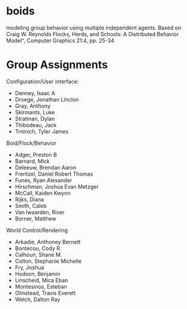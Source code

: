 # boids
modeling group behavior using multiple independent agents.  Based on Craig W.
Reynolds Flocks, Herds, and Schools: A Distributed Behavior Model",
Computer Graphics 21:4, pp. 25-34


# Group Assignments
Configuration/User interface:

* Denney, Isaac A
* Droege, Jonathan Linclon
* Gray, Anthony
* Skirmants, Luke
* Stratman, Dylan
* Thibodeau, Jack
* Trninich, Tyler James

Boid/Flock/Behavior

* Adger, Preston B
* Barnard, Mick
* Deleeuw, Brendan Aaron
* Frentzel, Daniel Robert Thomas
* Funes, Ryan Alexander
* Hirschman, Joshua Evan Metzger
* McCall, Kaiden Kwynn
* Rijks, Diana
* Smith, Caleb
* Van Iwaarden, River
* Borner, Matthew

World Control/Rendering

* Arkadie, Anthoney Bernett
* Bontecou, Cody R.
* Calhoun, Shane M.
* Colton, Stephanie Michelle
* Fry, Joshua
* Hodson, Benjamin
* Linscheid, Mica Eban
* Montesinos, Esteban
* Olmstead, Travis Everett
* Welch, Dalton Ray
